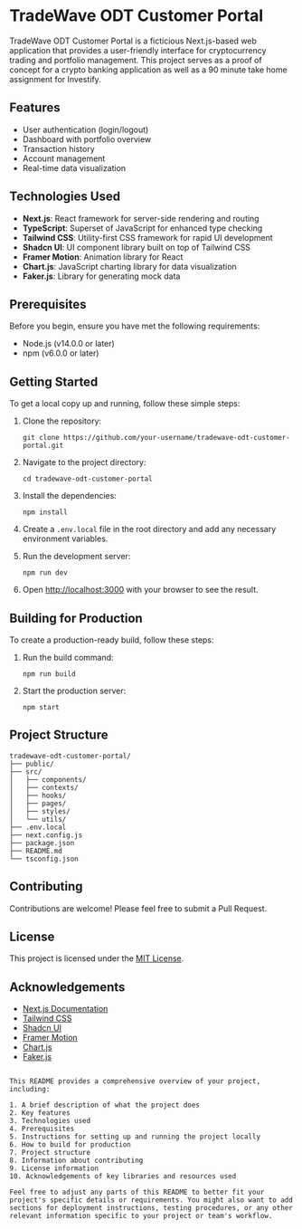 # TradeWave ODT Customer Portal

TradeWave ODT Customer Portal is a ficticious Next.js-based web application that provides a user-friendly interface for cryptocurrency trading and portfolio management. This project serves as a proof of concept for a crypto banking application as well as a 90 minute take home assignment for Investify.

## Features

- User authentication (login/logout)
- Dashboard with portfolio overview
- Transaction history
- Account management
- Real-time data visualization

## Technologies Used

- **Next.js**: React framework for server-side rendering and routing
- **TypeScript**: Superset of JavaScript for enhanced type checking
- **Tailwind CSS**: Utility-first CSS framework for rapid UI development
- **Shadcn UI**: UI component library built on top of Tailwind CSS
- **Framer Motion**: Animation library for React
- **Chart.js**: JavaScript charting library for data visualization
- **Faker.js**: Library for generating mock data

## Prerequisites

Before you begin, ensure you have met the following requirements:

- Node.js (v14.0.0 or later)
- npm (v6.0.0 or later)

## Getting Started

To get a local copy up and running, follow these simple steps:

1. Clone the repository:
   ```
   git clone https://github.com/your-username/tradewave-odt-customer-portal.git
   ```

2. Navigate to the project directory:
   ```
   cd tradewave-odt-customer-portal
   ```

3. Install the dependencies:
   ```
   npm install
   ```

4. Create a `.env.local` file in the root directory and add any necessary environment variables.

5. Run the development server:
   ```
   npm run dev
   ```

6. Open [http://localhost:3000](http://localhost:3000) with your browser to see the result.

## Building for Production

To create a production-ready build, follow these steps:

1. Run the build command:
   ```
   npm run build
   ```

2. Start the production server:
   ```
   npm start
   ```

## Project Structure

```
tradewave-odt-customer-portal/
├── public/
├── src/
│   ├── components/
│   ├── contexts/
│   ├── hooks/
│   ├── pages/
│   ├── styles/
│   └── utils/
├── .env.local
├── next.config.js
├── package.json
├── README.md
└── tsconfig.json
```

## Contributing

Contributions are welcome! Please feel free to submit a Pull Request.

## License

This project is licensed under the [MIT License](LICENSE).

## Acknowledgements

- [Next.js Documentation](https://nextjs.org/docs)
- [Tailwind CSS](https://tailwindcss.com/)
- [Shadcn UI](https://ui.shadcn.com/)
- [Framer Motion](https://www.framer.com/motion/)
- [Chart.js](https://www.chartjs.org/)
- [Faker.js](https://fakerjs.dev/)

```

This README provides a comprehensive overview of your project, including:

1. A brief description of what the project does
2. Key features
3. Technologies used
4. Prerequisites
5. Instructions for setting up and running the project locally
6. How to build for production
7. Project structure
8. Information about contributing
9. License information
10. Acknowledgements of key libraries and resources used

Feel free to adjust any parts of this README to better fit your project's specific details or requirements. You might also want to add sections for deployment instructions, testing procedures, or any other relevant information specific to your project or team's workflow.